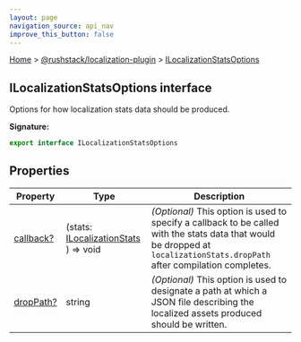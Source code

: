 ```yaml
---
layout: page
navigation_source: api_nav
improve_this_button: false
---
```



[Home](./index.md) &gt; [@rushstack/localization-plugin](./localization-plugin.md) &gt; [ILocalizationStatsOptions](./localization-plugin.ilocalizationstatsoptions.md)

## ILocalizationStatsOptions interface

Options for how localization stats data should be produced.

<b>Signature:</b>

```typescript
export interface ILocalizationStatsOptions
```

## Properties

|  Property | Type | Description |
|  --- | --- | --- |
|  [callback?](./localization-plugin.ilocalizationstatsoptions.callback.md) | (stats: [ILocalizationStats](./localization-plugin.ilocalizationstats.md) ) =&gt; void | <i>(Optional)</i> This option is used to specify a callback to be called with the stats data that would be dropped at <code>localizationStats.dropPath</code> after compilation completes. |
|  [dropPath?](./localization-plugin.ilocalizationstatsoptions.droppath.md) | string | <i>(Optional)</i> This option is used to designate a path at which a JSON file describing the localized assets produced should be written. |
